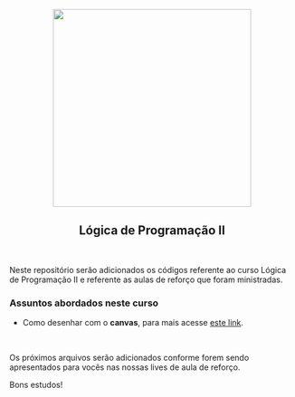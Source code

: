 <p align="center">
<img src="https://user-images.githubusercontent.com/7776944/100682778-97fb5600-3355-11eb-82ee-d00e65b9b3ee.jpeg" width="350"/>
</p>

<h2 align="center">
Lógica de Programação II
</h2>

<br>

Neste repositório serão adicionados os códigos referente ao curso Lógica de Programação II e referente as aulas de reforço que foram ministradas.

<p align="center">
  <h3>Assuntos abordados neste curso</h3>
</p>

- Como desenhar com o <b>canvas</b>, para mais acesse [este link](https://developer.mozilla.org/pt-BR/docs/Web/API/CanvasRenderingContext2D).

<br>

Os próximos arquivos serão adicionados conforme forem sendo apresentados para vocês nas nossas lives de aula de reforço.

Bons estudos!
